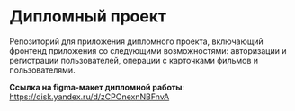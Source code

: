 # Дипломный проект

Репозиторий для приложения дипломного проекта, включающий фронтенд приложения со следующими возможностями: авторизации и регистрации пользователей, операции с карточками фильмов и пользователями.

**Ссылка на figma-макет дипломной работы**: https://disk.yandex.ru/d/zCPOnexnNBFnvA
